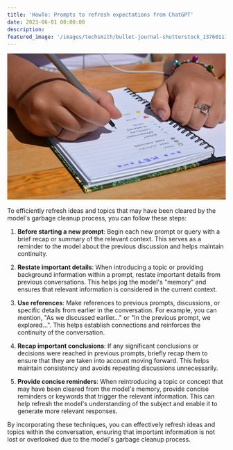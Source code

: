 ```yaml
---
title: 'HowTo: Prompts to refresh expectations from ChatGPT'
date: 2023-06-01 00:00:00
description: 
featured_image: '/images/techsmith/bullet-journal-shutterstock_1376011175.jpg'
---
```


![](/images/techsmith/bullet-journal-shutterstock_1376011175.jpg)

To efficiently refresh ideas and topics that may have been cleared by the model's garbage cleanup process, you can follow these steps:

1. **Before starting a new prompt**: Begin each new prompt or query with a brief recap or summary of the relevant context. This serves as a reminder to the model about the previous discussion and helps maintain continuity.

2. **Restate important details**: When introducing a topic or providing background information within a prompt, restate important details from previous conversations. This helps jog the model's "memory" and ensures that relevant information is considered in the current context.

3. **Use references**: Make references to previous prompts, discussions, or specific details from earlier in the conversation. For example, you can mention, "As we discussed earlier..." or "In the previous prompt, we explored...". This helps establish connections and reinforces the continuity of the conversation.

4. **Recap important conclusions**: If any significant conclusions or decisions were reached in previous prompts, briefly recap them to ensure that they are taken into account moving forward. This helps maintain consistency and avoids repeating discussions unnecessarily.

5. **Provide concise reminders**: When reintroducing a topic or concept that may have been cleared from the model's memory, provide concise reminders or keywords that trigger the relevant information. This can help refresh the model's understanding of the subject and enable it to generate more relevant responses.

By incorporating these techniques, you can effectively refresh ideas and topics within the conversation, ensuring that important information is not lost or overlooked due to the model's garbage cleanup process.

